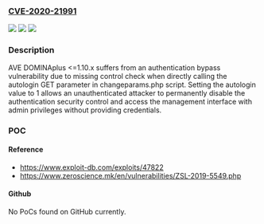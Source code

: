 ### [CVE-2020-21991](https://cve.mitre.org/cgi-bin/cvename.cgi?name=CVE-2020-21991)
![](https://img.shields.io/static/v1?label=Product&message=n%2Fa&color=blue)
![](https://img.shields.io/static/v1?label=Version&message=n%2Fa&color=blue)
![](https://img.shields.io/static/v1?label=Vulnerability&message=n%2Fa&color=brighgreen)

### Description

AVE DOMINAplus <=1.10.x suffers from an authentication bypass vulnerability due to missing control check when directly calling the autologin GET parameter in changeparams.php script. Setting the autologin value to 1 allows an unauthenticated attacker to permanently disable the authentication security control and access the management interface with admin privileges without providing credentials.

### POC

#### Reference
- https://www.exploit-db.com/exploits/47822
- https://www.zeroscience.mk/en/vulnerabilities/ZSL-2019-5549.php

#### Github
No PoCs found on GitHub currently.

